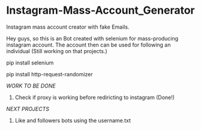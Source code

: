 # Instagram-Mass-Account_Generator

Instagram mass account creator with fake Emails.

Hey guys, so this is an Bot created with selenium for mass-producing instagram account. The account then can be used for following an individual (Still working on that projects.)

pip install selenium

pip install http-request-randomizer

*WORK TO BE DONE*

1) Check if proxy is working before rediricting to instagram (Done!)

*NEXT PROJECTS*

1) Like and followers bots using the username.txt
